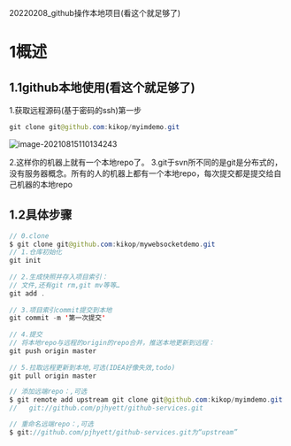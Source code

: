 20220208_github操作本地项目(看这个就足够了)

# 1概述

## 1.1github本地使用(看这个就足够了)

1.获取远程源码(基于密码的ssh)第一步

```java
git clone git@github.com:kikop/myimdemo.git
```

![image-20210815110134243](D:\workdirectory\ITDirectoryStructure\techDemoPicture\image-20210815110134243.png)

2.这样你的机器上就有一个本地repo了。
3.git于svn所不同的是git是分布式的，没有服务器概念。所有的人的机器上都有一个本地repo，每次提交都是提交给自己机器的本地repo

## 1.2具体步骤

```java
// 0.clone
$ git clone git@github.com:kikop/mywebsocketdemo.git
// 1.仓库初始化
git init
    
// 2.生成快照并存入项目索引：
// 文件,还有git rm,git mv等等…
git add .
    
// 3.项目索引commit提交到本地
git commit -m '第一次提交'
    
// 4.提交
// 将本地repo与远程的origin的repo合并，推送本地更新到远程：
git push origin master
    
// 5.拉取远程更新到本地,可选(IDEA好像失效,todo)
git pull origin master

// 添加远端repo：,可选
$ git remote add upstream git clone git@github.com:kikop/myimdemo.git
//   git://github.com/pjhyett/github-services.git

// 重命名远端repo：,可选
$ git://github.com/pjhyett/github-services.git为“upstream”
```
